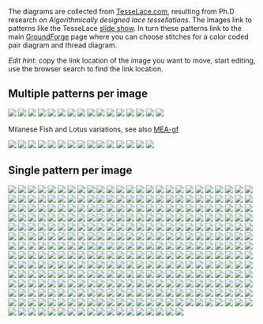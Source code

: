 The diagrams are collected from [TesseLace.com],
resulting from Ph.D research on _Algorithmically designed lace tessellations_.
The images link to patterns like the TesseLace [slide show].
In turn these patterns link to the main [GroundForge] page
where you can choose stitches for a color coded pair diagram and thread diagram.

[TesseLace.com]: https://tesselace.com
[slide show]: https://tesselace.com/tools/inkscape-extension/
[GroundForge]: https://d-bl.github.io/GroundForge

_Edit hint_: copy the link location of the image you want to move, start editing, use the browser search to find the link location.

Multiple patterns per image
---------------------------

[![](https://raw.githubusercontent.com/wiki/d-bl/GroundForge/tl/135.png)](https://d-bl.github.io/GroundForge/sheet.html?patch=5632%2034-7;bricks&patch=5-5-%20-5--%20B-C-%20-5-5;bricks&patch=256-%20---5%20C3B-;bricks&patch=4373%205-53;bricks)
[![](https://raw.githubusercontent.com/wiki/d-bl/GroundForge/tl/130.png)](https://d-bl.github.io/GroundForge/sheet.html?patch=5831%20-4-7;bricks&patch=-437%2034-7;bricks&patch=4830%20--77;bricks)
[![](https://raw.githubusercontent.com/wiki/d-bl/GroundForge/tl/129.png)](https://d-bl.github.io/GroundForge/sheet.html?patch=1483%208-48;bricks&patch=4831%20-488%203148%2088-4;checker)
[![](https://raw.githubusercontent.com/wiki/d-bl/GroundForge/tl/376.png)](https://d-bl.github.io/GroundForge/sheet.html?patch=B-C-%20---5%20C-B-%20-5--;checker&patch=5831%20-4-7;checker&patch=68%20-4;checker&patch=-4-7%205---%20-C-B%203158;bricks&patch=5-O-E-%20-E-5-O%205-O-E-;bricks)
[![](https://raw.githubusercontent.com/wiki/d-bl/GroundForge/tl/257.png)](https://d-bl.github.io/GroundForge/sheet.html?patch=6868%20-4-4%202121%20-7-7;checker&patch=L-O-L-O-%20---5---5%20H-E-H-E-%20-5---5--;bricks)
[![](https://raw.githubusercontent.com/wiki/d-bl/GroundForge/tl/015.png)](https://d-bl.github.io/GroundForge/sheet.html?patch=5-O-H-%20-L-5-O%20E-5-E-;bricks&patch=586-%20---5%202AB-%20-7-5;bricks)
[![](https://raw.githubusercontent.com/wiki/d-bl/GroundForge/tl/127.png)](https://d-bl.github.io/GroundForge/sheet.html?patch=4815%204-77;bricks&patch=-5---5-5%205-O-E-5-;bricks&patch=4804%20-777;bricks)
[![](https://raw.githubusercontent.com/wiki/d-bl/GroundForge/tl/138.png)](https://d-bl.github.io/GroundForge/sheet.html?patch=4641%209177;bricks&patch=4841%205377;bricks)
[![](https://raw.githubusercontent.com/wiki/d-bl/GroundForge/tl/002.png)](https://d-bl.github.io/GroundForge/sheet.html?patch=6868%20---4%202AA1%20-7-7;bricks&patch=586-%20-4-5%202121%20-7-7;bricks&patch=586-%20-4-5%206868%20-4-4;checker)
[![](https://raw.githubusercontent.com/wiki/d-bl/GroundForge/tl/425.png)](https://d-bl.github.io/GroundForge/sheet.html?patch=5831%20-4-7%206868%20-4-4;checker&patch=5831%20-4-7%206868%20-4-4;bricks)
[![](https://raw.githubusercontent.com/wiki/d-bl/GroundForge/tl/004.png)](https://d-bl.github.io/GroundForge/sheet.html?patch=586-%20-4-5%202121%20-7-7;checker&patch=586-%20-4-5%206868%20-4-4;bricks&patch=5831%20-4-7%20586-%20-4-5;checker)
[![](https://raw.githubusercontent.com/wiki/d-bl/GroundForge/tl/083.png)](https://d-bl.github.io/GroundForge/sheet.html?patch=486-%20-486%202111%2088-7;checker&patch=4831%20-488%202111%2088-7;checker&patch=4831%20-488%205-11%2086-7;checker)
[![](https://raw.githubusercontent.com/wiki/d-bl/GroundForge/tl/103.png)](https://d-bl.github.io/GroundForge/sheet.html?patch=586-%20-4-5%20215-%20-7-5;checker&patch=5831%20-4-7%205-5-%20-5-5;checker)
[![](https://raw.githubusercontent.com/wiki/d-bl/GroundForge/tl/106.png)](https://d-bl.github.io/GroundForge/sheet.html?patch=4373%205353%205-5-%208315;checker&patch=437-%206325%206-25%208315;checker&patch=5632%2056-2%203158%20-734;checker)
[![](https://raw.githubusercontent.com/wiki/d-bl/GroundForge/tl/181.png)](https://d-bl.github.io/GroundForge/sheet.html?patch=88%2011;bricks&patch=66%2022;bricks&patch=88%2099%2011%2000;bricks&patch=66%2011%2088%2022;bricks&patch=66%2099%2022%2000;bricks)
[![](https://raw.githubusercontent.com/wiki/d-bl/GroundForge/tl/214.png)](https://d-bl.github.io/GroundForge/sheet.html?patch=5-%20-5;checker&patch=5353%205353%205-5-%20-5-5;checker&patch=5632%2056-2%205-5-%20-535;checker&patch=53%205-%20-5%205-;bricks&patch=44%2077%2044%2077;bricks&patch=44%2044%2077%2077;bricks&patch=66%2088%2066%2011;bricks&patch=66%2066%2088%2011;checker&patch=66%2066%2099%2000;checker&patch=6;checker&patch=566-%2066-5%206-56%20-566;checker&patch=53%2053%2053%205-;bricks&patch=5663%205663;checker&patch=53%205-;bricks&patch=563%20563%20563;checker&patch=53%2053;checker&patch=5632%205632;checker&patch5353%205353;bricks)

Milanese Fish and Lotus variations, see also [MEA-gf](https://github.com/MAETempels/MAE-gf/wiki/Milanese:-Fish)

[![](https://raw.githubusercontent.com/wiki/d-bl/GroundForge/tl/095.png)](https://d-bl.github.io/GroundForge/sheet.html?patch=5632%2056-2%206-58%20-534;checker&patch=4632%2056-2%205-5-%208635;checker&patch=4353%205353%205-5-%2086-5;checker&patch=435-%206325%206-25%2086-5;checker)
[![](https://raw.githubusercontent.com/wiki/d-bl/GroundForge/tl/030.png)](https://d-bl.github.io/GroundForge/sheet.html?patch=486-%20-486%206-48%2086-4;checker&patch=68%204-;bricks&patch=6868%20-7-7%200101%20-7-7;checker&patch=6868%20-7-7%202121%20-4-4;checker&patch=L-O-L-O-%20-5---5--%20E-H-E-H-%20-5---5--;bricks)
[![](https://raw.githubusercontent.com/wiki/d-bl/GroundForge/tl/435.png)](https://d-bl.github.io/GroundForge/sheet.html?patch=434-%206325%206-25%208686;checker&patch=4343%205353%205-5-%208686;checker)
[![](https://raw.githubusercontent.com/wiki/d-bl/GroundForge/tl/446.png)](https://d-bl.github.io/GroundForge/sheet.html?patch=6868%20-4-4%205-5-%20-5-5;checker&patch=586-%20-4-5;checker)
[![](https://raw.githubusercontent.com/wiki/d-bl/GroundForge/tl/167.png)](https://d-bl.github.io/GroundForge/sheet.html?patch=6464%207272;bricks&patch=43%2068;bricks&patch=B-B-%20-B-B%20C-C-%20-C-C;bricks&patch=4848%207171;bricks&patch=5-O-5-O-%20-E-5-E-5%205-O-5-O-%20-E-5-E-5;bricks&patch=5-K-5-K-%20-L-O-L-O%205-K-5-K-%20-E-H-E-H;bricks)
[![](https://raw.githubusercontent.com/wiki/d-bl/GroundForge/tl/147.png)](https://d-bl.github.io/GroundForge/sheet.html?patch=4343%206868;bricks&patch=5-K-5-K-%20-L-O-L-O%20K-5-K-5-%20-H-E-H-E;bricks)
[![](https://raw.githubusercontent.com/wiki/d-bl/GroundForge/tl/685.png)](https://d-bl.github.io/GroundForge/sheet.html?patch=4663%206668;bricks&patch=5-L-L-K-%20-L-L-L-O%20L-L-K-5-%20-E-E-H-E;bricks)
[![](https://raw.githubusercontent.com/wiki/d-bl/GroundForge/tl/539.png)](https://d-bl.github.io/GroundForge/sheet.html?patch=5-L-5-E-%20-E-5-5-O%205-O-H-5-%20-5-5-5-K;bricks&patch=5-L-5-E-%20-E-5-5-O%205-O-5-L-%20-5-H-5-H;bricks)
[![](https://raw.githubusercontent.com/wiki/d-bl/GroundForge/tl/544.png)](https://d-bl.github.io/GroundForge/sheet.html?patch=5-O-5-O-%20-E-5-E-5%205-H-5-H-%20-L-5-L-5;bricks&patch=5-L-5-L-%20-E-5-E-5%205-O-5-O-%20-5-H-5-H;bricks)
[![](https://raw.githubusercontent.com/wiki/d-bl/GroundForge/tl/452.png)](https://d-bl.github.io/GroundForge/sheet.html?patch=486-%20-486%205-4-%2086-5;checker&patch=6868%20---7%20AA01%20-7-7;bricks)
[![](https://raw.githubusercontent.com/wiki/d-bl/GroundForge/tl/067.png)](https://d-bl.github.io/GroundForge/sheet.html?patch=5631%2066-7;bricks&patch=4322%205-73;bricks)
[![](https://raw.githubusercontent.com/wiki/d-bl/GroundForge/tl/021.png)](https://d-bl.github.io/GroundForge/sheet.html?patch=588-%20-115;checker&patch=6868%201111%207-7-%20-5-5;checker)
[![](https://raw.githubusercontent.com/wiki/d-bl/GroundForge/tl/451.png)](https://d-bl.github.io/GroundForge/sheet.html?patch=6868%20----%20AAAA%20-7-7;bricks&patch=586-%20-4-5;bricks)
[![](https://raw.githubusercontent.com/wiki/d-bl/GroundForge/tl/169.png)](https://d-bl.github.io/GroundForge/sheet.html?patch=66%20-4%2021%2088;bricks&patch=66%2066%20-4%2068;bricks&patch=5-K-5-K-%20-L-O-L-O%20E-E-E-E-%20-L-L-L-L;bricks)
[![](https://raw.githubusercontent.com/wiki/d-bl/GroundForge/tl/431.png)](https://d-bl.github.io/GroundForge/sheet.html?patch=6868%201111%208888%20-4-4;checker&patch=43%2068%2066%2066;bricks&patch=466-%206686%206-46%208666;checker&patch=6888%20-114;checker&patch=L-L-L-L-%20-L-L-L-L%205---5---%20-H-E-H-E;bricks&patch=5-L-L---%20-L-L-O-L%20L-L---5-%20-E-H-E-E;bricks)

Single pattern per image
------------------------

[![](https://raw.githubusercontent.com/wiki/d-bl/GroundForge/tl/133.png)](https://d-bl.github.io/GroundForge/sheet.html?patch=588-%2014-2;bricks)
[![](https://raw.githubusercontent.com/wiki/d-bl/GroundForge/tl/115.png)](https://d-bl.github.io/GroundForge/sheet.html?patch=4831%20-488%20214-%2088-5;checker)
[![](https://raw.githubusercontent.com/wiki/d-bl/GroundForge/tl/117.png)](https://d-bl.github.io/GroundForge/sheet.html?patch=4831%20-4-7%203158%2088-4;checker)
[![](https://raw.githubusercontent.com/wiki/d-bl/GroundForge/tl/118.png)](https://d-bl.github.io/GroundForge/sheet.html?patch=4831%20-117%203178%2088-4;checker)
[![](https://raw.githubusercontent.com/wiki/d-bl/GroundForge/tl/001.png)](https://d-bl.github.io/GroundForge/sheet.html?patch=586-%20-4-5%205-21%20-5-7;checker)
[![](https://raw.githubusercontent.com/wiki/d-bl/GroundForge/tl/128.png)](https://d-bl.github.io/GroundForge/sheet.html?patch=4312%206-78;bricks)
[![](https://raw.githubusercontent.com/wiki/d-bl/GroundForge/tl/079.png)](https://d-bl.github.io/GroundForge/sheet.html?patch=486-%20-115%20217-%2088-5;checker)
[![](https://raw.githubusercontent.com/wiki/d-bl/GroundForge/tl/112.png)](https://d-bl.github.io/GroundForge/sheet.html?patch=4831%20-117%206-78%2086-4;checker)
[![](https://raw.githubusercontent.com/wiki/d-bl/GroundForge/tl/123.png)](https://d-bl.github.io/GroundForge/sheet.html?patch=4831%20-117%205-7-%2086-5;checker)
[![](https://raw.githubusercontent.com/wiki/d-bl/GroundForge/tl/080.png)](https://d-bl.github.io/GroundForge/sheet.html?patch=4831%20-488%206-48%2086-4;checker)
[![](https://raw.githubusercontent.com/wiki/d-bl/GroundForge/tl/081.png)](https://d-bl.github.io/GroundForge/sheet.html?patch=4831%20-488%205-4-%2086-5;checker)
[![](https://raw.githubusercontent.com/wiki/d-bl/GroundForge/tl/111.png)](https://d-bl.github.io/GroundForge/sheet.html?patch=588-%20-4-5%206-58%20-214;checker)
[![](https://raw.githubusercontent.com/wiki/d-bl/GroundForge/tl/113.png)](https://d-bl.github.io/GroundForge/sheet.html?patch=586-%20-115%206-78%20-5-4;checker)
[![](https://raw.githubusercontent.com/wiki/d-bl/GroundForge/tl/121.png)](https://d-bl.github.io/GroundForge/sheet.html?patch=5831%20-4-7%206-58%20-5-4;checker)
[![](https://raw.githubusercontent.com/wiki/d-bl/GroundForge/tl/122.png)](https://d-bl.github.io/GroundForge/sheet.html?patch=4831%20-4-7%20215-%2088-5;checker)
[![](https://raw.githubusercontent.com/wiki/d-bl/GroundForge/tl/124.png)](https://d-bl.github.io/GroundForge/sheet.html?patch=4831%20-4-7%206-58%2086-4;checker)
[![](https://raw.githubusercontent.com/wiki/d-bl/GroundForge/tl/071.png)](https://d-bl.github.io/GroundForge/sheet.html?patch=4832%202483;bricks)
[![](https://raw.githubusercontent.com/wiki/d-bl/GroundForge/tl/152.png)](https://d-bl.github.io/GroundForge/sheet.html?patch=43%2021%20-4%2098;bricks)
[![](https://raw.githubusercontent.com/wiki/d-bl/GroundForge/tl/577.png)](https://d-bl.github.io/GroundForge/sheet.html?patch=5-L---H-%20-L-O-L-O%20--5---5-%20-E-H-E-H;bricks)
[![](https://raw.githubusercontent.com/wiki/d-bl/GroundForge/tl/576.png)](https://d-bl.github.io/GroundForge/sheet.html?patch=5-L---H-%20-L-O-L-O%20--5-K-5-%20-E-E-H-H;bricks)
[![](https://raw.githubusercontent.com/wiki/d-bl/GroundForge/tl/410.png)](https://d-bl.github.io/GroundForge/sheet.html?patch=5831%20-4-7%203158%20-7-4;bricks)
[![](https://raw.githubusercontent.com/wiki/d-bl/GroundForge/tl/401.png)](https://d-bl.github.io/GroundForge/sheet.html?patch=466-%206315%206-76%208666;bricks)
[![](https://raw.githubusercontent.com/wiki/d-bl/GroundForge/tl/448.png)](https://d-bl.github.io/GroundForge/sheet.html?patch=4631%2066-7%206-56%208666;bricks)
[![](https://raw.githubusercontent.com/wiki/d-bl/GroundForge/tl/404.png)](https://d-bl.github.io/GroundForge/sheet.html?patch=4631%206688%206-46%208666;bricks)
[![](https://raw.githubusercontent.com/wiki/d-bl/GroundForge/tl/405.png)](https://d-bl.github.io/GroundForge/sheet.html?patch=4631%206688%203146%208866;bricks)
[![](https://raw.githubusercontent.com/wiki/d-bl/GroundForge/tl/423.png)](https://d-bl.github.io/GroundForge/sheet.html?patch=586-%201112%208-78%20-5-4;bricks)
[![](https://raw.githubusercontent.com/wiki/d-bl/GroundForge/tl/051.png)](https://d-bl.github.io/GroundForge/sheet.html?patch=588-%20-4-5%206868%20-114;checker)
[![](https://raw.githubusercontent.com/wiki/d-bl/GroundForge/tl/455.png)](https://d-bl.github.io/GroundForge/sheet.html?patch=586-%20---5%202AA1%20-7-7;bricks)
[![](https://raw.githubusercontent.com/wiki/d-bl/GroundForge/tl/415.png)](https://d-bl.github.io/GroundForge/sheet.html?patch=586-%20-4-5%20215-%20-7-5;bricks)
[![](https://raw.githubusercontent.com/wiki/d-bl/GroundForge/tl/006.png)](https://d-bl.github.io/GroundForge/sheet.html?patch=466-%206315%206-76%208666;checker)
[![](https://raw.githubusercontent.com/wiki/d-bl/GroundForge/tl/056.png)](https://d-bl.github.io/GroundForge/sheet.html?patch=588-%201112%208-78%20-214;checker)
[![](https://raw.githubusercontent.com/wiki/d-bl/GroundForge/tl/037.png)](https://d-bl.github.io/GroundForge/sheet.html?patch=586-%201112%208-78%20-5-4;checker)
[![](https://raw.githubusercontent.com/wiki/d-bl/GroundForge/tl/041.png)](https://d-bl.github.io/GroundForge/sheet.html?patch=6888%2014-1%208868%20-114;checker)
[![](https://raw.githubusercontent.com/wiki/d-bl/GroundForge/tl/054.png)](https://d-bl.github.io/GroundForge/sheet.html?patch=588-%2014-2%208868%20-114;checker)
[![](https://raw.githubusercontent.com/wiki/d-bl/GroundForge/tl/052.png)](https://d-bl.github.io/GroundForge/sheet.html?patch=588-%20-115%206-78%20-214;checker)
[![](https://raw.githubusercontent.com/wiki/d-bl/GroundForge/tl/088.png)](https://d-bl.github.io/GroundForge/sheet.html?patch=4631%206688%203146%208866;checker)
[![](https://raw.githubusercontent.com/wiki/d-bl/GroundForge/tl/140.png)](https://d-bl.github.io/GroundForge/sheet.html?patch=4631%206688;bricks)
[![](https://raw.githubusercontent.com/wiki/d-bl/GroundForge/tl/402.png)](https://d-bl.github.io/GroundForge/sheet.html?patch=4631%2066-7%203156%208866;bricks)
[![](https://raw.githubusercontent.com/wiki/d-bl/GroundForge/tl/403.png)](https://d-bl.github.io/GroundForge/sheet.html?patch=466-%2066-5%206-56%208666;bricks)
[![](https://raw.githubusercontent.com/wiki/d-bl/GroundForge/tl/428.png)](https://d-bl.github.io/GroundForge/sheet.html?patch=466-%206686%206-46%208666;bricks)
[![](https://raw.githubusercontent.com/wiki/d-bl/GroundForge/tl/406.png)](https://d-bl.github.io/GroundForge/sheet.html?patch=4631%206317%206-76%208666;bricks)
[![](https://raw.githubusercontent.com/wiki/d-bl/GroundForge/tl/407.png)](https://d-bl.github.io/GroundForge/sheet.html?patch=4631%206317%203176%208866;bricks)
[![](https://raw.githubusercontent.com/wiki/d-bl/GroundForge/tl/007.png)](https://d-bl.github.io/GroundForge/sheet.html?patch=6868%20-114%206888%20-4-4;checker)
[![](https://raw.githubusercontent.com/wiki/d-bl/GroundForge/tl/010.png)](https://d-bl.github.io/GroundForge/sheet.html?patch=4631%206688%206-46%208666;checker)
[![](https://raw.githubusercontent.com/wiki/d-bl/GroundForge/tl/011.png)](https://d-bl.github.io/GroundForge/sheet.html?patch=4631%206317%206-76%208666;checker)
[![](https://raw.githubusercontent.com/wiki/d-bl/GroundForge/tl/012.png)](https://d-bl.github.io/GroundForge/sheet.html?patch=4631%206317%203176%208866;checker)
[![](https://raw.githubusercontent.com/wiki/d-bl/GroundForge/tl/025.png)](https://d-bl.github.io/GroundForge/sheet.html?patch=586-%201112%208888%20-4-4;checker)
[![](https://raw.githubusercontent.com/wiki/d-bl/GroundForge/tl/026.png)](https://d-bl.github.io/GroundForge/sheet.html?patch=4343%205353%205-21%208688;checker)
[![](https://raw.githubusercontent.com/wiki/d-bl/GroundForge/tl/027.png)](https://d-bl.github.io/GroundForge/sheet.html?patch=6868%2088-7%201121%20-4-4;checker)
[![](https://raw.githubusercontent.com/wiki/d-bl/GroundForge/tl/032.png)](https://d-bl.github.io/GroundForge/sheet.html?patch=586-%208889%201111%20-4-4;checker)
[![](https://raw.githubusercontent.com/wiki/d-bl/GroundForge/tl/033.png)](https://d-bl.github.io/GroundForge/sheet.html?patch=586-%20-115%206888%20-4-4;checker)
[![](https://raw.githubusercontent.com/wiki/d-bl/GroundForge/tl/034.png)](https://d-bl.github.io/GroundForge/sheet.html?patch=586-%20-115%20588-%20-4-5;checker)
[![](https://raw.githubusercontent.com/wiki/d-bl/GroundForge/tl/035.png)](https://d-bl.github.io/GroundForge/sheet.html?patch=586-%20-115%205-7-%20-5-5;checker)
[![](https://raw.githubusercontent.com/wiki/d-bl/GroundForge/tl/036.png)](https://d-bl.github.io/GroundForge/sheet.html?patch=586-%201112%20788-%20-4-5;checker)
[![](https://raw.githubusercontent.com/wiki/d-bl/GroundForge/tl/038.png)](https://d-bl.github.io/GroundForge/sheet.html?patch=586-%201112%207-7-%20-5-5;checker)
[![](https://raw.githubusercontent.com/wiki/d-bl/GroundForge/tl/039.png)](https://d-bl.github.io/GroundForge/sheet.html?patch=586-%20-789%202111%20-4-4;checker)
[![](https://raw.githubusercontent.com/wiki/d-bl/GroundForge/tl/040.png)](https://d-bl.github.io/GroundForge/sheet.html?patch=4632%205683%206-48%208634;checker)
[![](https://raw.githubusercontent.com/wiki/d-bl/GroundForge/tl/042.png)](https://d-bl.github.io/GroundForge/sheet.html?patch=6888%208888%204-11%20-014;checker)
[![](https://raw.githubusercontent.com/wiki/d-bl/GroundForge/tl/043.png)](https://d-bl.github.io/GroundForge/sheet.html?patch=588-%201112%208888%20-114;checker)
[![](https://raw.githubusercontent.com/wiki/d-bl/GroundForge/tl/045.png)](https://d-bl.github.io/GroundForge/sheet.html?patch=588-%20-115%206888%20-114;checker)
[![](https://raw.githubusercontent.com/wiki/d-bl/GroundForge/tl/047.png)](https://d-bl.github.io/GroundForge/sheet.html?patch=6888%201111%208888%20-114;checker)
[![](https://raw.githubusercontent.com/wiki/d-bl/GroundForge/tl/048.png)](https://d-bl.github.io/GroundForge/sheet.html?patch=6888%2088-7%201121%20-114;checker)
[![](https://raw.githubusercontent.com/wiki/d-bl/GroundForge/tl/049.png)](https://d-bl.github.io/GroundForge/sheet.html?patch=6888%20-788%202111%20-114;checker)
[![](https://raw.githubusercontent.com/wiki/d-bl/GroundForge/tl/050.png)](https://d-bl.github.io/GroundForge/sheet.html?patch=4632%205683%205-11%208637;checker)
[![](https://raw.githubusercontent.com/wiki/d-bl/GroundForge/tl/053.png)](https://d-bl.github.io/GroundForge/sheet.html?patch=588-%208889%204-11%20-014;checker)
[![](https://raw.githubusercontent.com/wiki/d-bl/GroundForge/tl/055.png)](https://d-bl.github.io/GroundForge/sheet.html?patch=4632%205683%203148%208834;checker)
[![](https://raw.githubusercontent.com/wiki/d-bl/GroundForge/tl/057.png)](https://d-bl.github.io/GroundForge/sheet.html?patch=588-%20-789%205-11%20-014;checker)
[![](https://raw.githubusercontent.com/wiki/d-bl/GroundForge/tl/058.png)](https://d-bl.github.io/GroundForge/sheet.html?patch=588-%20-789%202111%20-114;checker)
[![](https://raw.githubusercontent.com/wiki/d-bl/GroundForge/tl/059.png)](https://d-bl.github.io/GroundForge/sheet.html?patch=4632%205683%20214-%208835;checker)
[![](https://raw.githubusercontent.com/wiki/d-bl/GroundForge/tl/060.png)](https://d-bl.github.io/GroundForge/sheet.html?patch=4632%205683%202111%208837;checker)
[![](https://raw.githubusercontent.com/wiki/d-bl/GroundForge/tl/061.png)](https://d-bl.github.io/GroundForge/sheet.html?patch=4632%2056-2%206-58%208634;checker)
[![](https://raw.githubusercontent.com/wiki/d-bl/GroundForge/tl/062.png)](https://d-bl.github.io/GroundForge/sheet.html?patch=4632%2056-2%205-21%208637;checker)
[![](https://raw.githubusercontent.com/wiki/d-bl/GroundForge/tl/063.png)](https://d-bl.github.io/GroundForge/sheet.html?patch=4632%2056-2%202121%208837;checker)
[![](https://raw.githubusercontent.com/wiki/d-bl/GroundForge/tl/064.png)](https://d-bl.github.io/GroundForge/sheet.html?patch=4632%205312%206-78%208634;checker)
[![](https://raw.githubusercontent.com/wiki/d-bl/GroundForge/tl/065.png)](https://d-bl.github.io/GroundForge/sheet.html?patch=4632%205312%205-7-%208635;checker)
[![](https://raw.githubusercontent.com/wiki/d-bl/GroundForge/tl/066.png)](https://d-bl.github.io/GroundForge/sheet.html?patch=4632%205312%203178%208834;checker)
[![](https://raw.githubusercontent.com/wiki/d-bl/GroundForge/tl/013.png)](https://d-bl.github.io/GroundForge/sheet.html?patch=5-H-H-%20-5-H-H%205-L-O-;bricks)
[![](https://raw.githubusercontent.com/wiki/d-bl/GroundForge/tl/014.png)](https://d-bl.github.io/GroundForge/sheet.html?patch=5-E-H-%20-5-5--%20L-5-O-;bricks)
[![](https://raw.githubusercontent.com/wiki/d-bl/GroundForge/tl/016.png)](https://d-bl.github.io/GroundForge/sheet.html?patch=5-O-H-%20-E-5-H%205-L-L-;bricks)
[![](https://raw.githubusercontent.com/wiki/d-bl/GroundForge/tl/017.png)](https://d-bl.github.io/GroundForge/sheet.html?patch=5-L-H-%20-L-5-O%20E-H-5-;bricks)
[![](https://raw.githubusercontent.com/wiki/d-bl/GroundForge/tl/018.png)](https://d-bl.github.io/GroundForge/sheet.html?patch=5-E-H-%20-5-O-O%20H-H-5-;bricks)
[![](https://raw.githubusercontent.com/wiki/d-bl/GroundForge/tl/068.png)](https://d-bl.github.io/GroundForge/sheet.html?patch=486-%20-486%205-11%2086-7;checker)
[![](https://raw.githubusercontent.com/wiki/d-bl/GroundForge/tl/069.png)](https://d-bl.github.io/GroundForge/sheet.html?patch=486-%20-486%20214-%2088-5;checker)
[![](https://raw.githubusercontent.com/wiki/d-bl/GroundForge/tl/072.png)](https://d-bl.github.io/GroundForge/sheet.html?patch=4832%202483%20224-%208325;checker)
[![](https://raw.githubusercontent.com/wiki/d-bl/GroundForge/tl/073.png)](https://d-bl.github.io/GroundForge/sheet.html?patch=486-%20-4-5%205-5-%2086-5;checker)
[![](https://raw.githubusercontent.com/wiki/d-bl/GroundForge/tl/074.png)](https://d-bl.github.io/GroundForge/sheet.html?patch=586-%20-4-5%205-5-%20-5-5;checker)
[![](https://raw.githubusercontent.com/wiki/d-bl/GroundForge/tl/076.png)](https://d-bl.github.io/GroundForge/sheet.html?patch=4832%2024-2%20225-%208325;checker)
[![](https://raw.githubusercontent.com/wiki/d-bl/GroundForge/tl/084.png)](https://d-bl.github.io/GroundForge/sheet.html?patch=4831%20-4-7%205-5-%2086-5;checker)
[![](https://raw.githubusercontent.com/wiki/d-bl/GroundForge/tl/077.png)](https://d-bl.github.io/GroundForge/sheet.html?patch=486-%20-4-5%20215-%2088-5;checker)
[![](https://raw.githubusercontent.com/wiki/d-bl/GroundForge/tl/085.png)](https://d-bl.github.io/GroundForge/sheet.html?patch=4831%20-4-7%205-21%2086-7;checker)
[![](https://raw.githubusercontent.com/wiki/d-bl/GroundForge/tl/075.png)](https://d-bl.github.io/GroundForge/sheet.html?patch=486-%20-4-5%205-21%2086-7;checker)
[![](https://raw.githubusercontent.com/wiki/d-bl/GroundForge/tl/078.png)](https://d-bl.github.io/GroundForge/sheet.html?patch=486-%20-4-5%202121%2088-7;checker)
[![](https://raw.githubusercontent.com/wiki/d-bl/GroundForge/tl/086.png)](https://d-bl.github.io/GroundForge/sheet.html?patch=4831%20-4-7%202121%2088-7;checker)
[![](https://raw.githubusercontent.com/wiki/d-bl/GroundForge/tl/087.png)](https://d-bl.github.io/GroundForge/sheet.html?patch=4831%203437%203535%2086-5;checker)
[![](https://raw.githubusercontent.com/wiki/d-bl/GroundForge/tl/089.png)](https://d-bl.github.io/GroundForge/sheet.html?patch=4353%205353%206-58%2086-4;checker)
[![](https://raw.githubusercontent.com/wiki/d-bl/GroundForge/tl/090.png)](https://d-bl.github.io/GroundForge/sheet.html?patch=4353%205353%205-21%2086-7;checker)
[![](https://raw.githubusercontent.com/wiki/d-bl/GroundForge/tl/091.png)](https://d-bl.github.io/GroundForge/sheet.html?patch=4632%205683%205-4-%208635;checker)
[![](https://raw.githubusercontent.com/wiki/d-bl/GroundForge/tl/096.png)](https://d-bl.github.io/GroundForge/sheet.html?patch=466-%2066-5%206-56%208666;checker)
[![](https://raw.githubusercontent.com/wiki/d-bl/GroundForge/tl/097.png)](https://d-bl.github.io/GroundForge/sheet.html?patch=5631%2066-7%206-56%20-566;checker)
[![](https://raw.githubusercontent.com/wiki/d-bl/GroundForge/tl/098.png)](https://d-bl.github.io/GroundForge/sheet.html?patch=4631%2066-7%206-56%208666;checker)
[![](https://raw.githubusercontent.com/wiki/d-bl/GroundForge/tl/099.png)](https://d-bl.github.io/GroundForge/sheet.html?patch=4631%2066-7%203156%208866;checker)
[![](https://raw.githubusercontent.com/wiki/d-bl/GroundForge/tl/100.png)](https://d-bl.github.io/GroundForge/sheet.html?patch=4632%2056-2%203158%208834;checker)
[![](https://raw.githubusercontent.com/wiki/d-bl/GroundForge/tl/101.png)](https://d-bl.github.io/GroundForge/sheet.html?patch=4632%2056-2%20215-%208835;checker)
[![](https://raw.githubusercontent.com/wiki/d-bl/GroundForge/tl/141.png)](https://d-bl.github.io/GroundForge/sheet.html?patch=4321%205883;bricks)
[![](https://raw.githubusercontent.com/wiki/d-bl/GroundForge/tl/142.png)](https://d-bl.github.io/GroundForge/sheet.html?patch=4353%205863;bricks)
[![](https://raw.githubusercontent.com/wiki/d-bl/GroundForge/tl/143.png)](https://d-bl.github.io/GroundForge/sheet.html?patch=4311%206888;bricks)
[![](https://raw.githubusercontent.com/wiki/d-bl/GroundForge/tl/148.png)](https://d-bl.github.io/GroundForge/sheet.html?patch=68%204-%20-5%205-;bricks)
[![](https://raw.githubusercontent.com/wiki/d-bl/GroundForge/tl/149.png)](https://d-bl.github.io/GroundForge/sheet.html?patch=43%2068%2034%2086;bricks)
[![](https://raw.githubusercontent.com/wiki/d-bl/GroundForge/tl/150.png)](https://d-bl.github.io/GroundForge/sheet.html?patch=43%205-%2035%2086;bricks)
[![](https://raw.githubusercontent.com/wiki/d-bl/GroundForge/tl/151.png)](https://d-bl.github.io/GroundForge/sheet.html?patch=68%20-4%2021%207-;bricks)
[![](https://raw.githubusercontent.com/wiki/d-bl/GroundForge/tl/153.png)](https://d-bl.github.io/GroundForge/sheet.html?patch=46-1%206868;bricks)
[![](https://raw.githubusercontent.com/wiki/d-bl/GroundForge/tl/154.png)](https://d-bl.github.io/GroundForge/sheet.html?patch=4863%205663;bricks)
[![](https://raw.githubusercontent.com/wiki/d-bl/GroundForge/tl/156.png)](https://d-bl.github.io/GroundForge/sheet.html?patch=46-2%206-58;bricks)
[![](https://raw.githubusercontent.com/wiki/d-bl/GroundForge/tl/157.png)](https://d-bl.github.io/GroundForge/sheet.html?patch=48-2%205-53;bricks)
[![](https://raw.githubusercontent.com/wiki/d-bl/GroundForge/tl/158.png)](https://d-bl.github.io/GroundForge/sheet.html?patch=8464%207712;bricks)
[![](https://raw.githubusercontent.com/wiki/d-bl/GroundForge/tl/159.png)](https://d-bl.github.io/GroundForge/sheet.html?patch=4466%207781;bricks)
[![](https://raw.githubusercontent.com/wiki/d-bl/GroundForge/tl/160.png)](https://d-bl.github.io/GroundForge/sheet.html?patch=4683%203468;bricks)
[![](https://raw.githubusercontent.com/wiki/d-bl/GroundForge/tl/176.png)](https://d-bl.github.io/GroundForge/sheet.html?patch=4683%206-48;bricks)
[![](https://raw.githubusercontent.com/wiki/d-bl/GroundForge/tl/177.png)](https://d-bl.github.io/GroundForge/sheet.html?patch=4632%203488;bricks)
[![](https://raw.githubusercontent.com/wiki/d-bl/GroundForge/tl/178.png)](https://d-bl.github.io/GroundForge/sheet.html?patch=4840%205887;bricks)
[![](https://raw.githubusercontent.com/wiki/d-bl/GroundForge/tl/179.png)](https://d-bl.github.io/GroundForge/sheet.html?patch=4883%205-43;bricks)
[![](https://raw.githubusercontent.com/wiki/d-bl/GroundForge/tl/180.png)](https://d-bl.github.io/GroundForge/sheet.html?patch=4488%201748;bricks)
[![](https://raw.githubusercontent.com/wiki/d-bl/GroundForge/tl/408.png)](https://d-bl.github.io/GroundForge/sheet.html?patch=4343%205353%205-21%208688;bricks)
[![](https://raw.githubusercontent.com/wiki/d-bl/GroundForge/tl/409.png)](https://d-bl.github.io/GroundForge/sheet.html?patch=586-%20-4-5%205-21%20-5-7;bricks)
[![](https://raw.githubusercontent.com/wiki/d-bl/GroundForge/tl/411.png)](https://d-bl.github.io/GroundForge/sheet.html?patch=6868%20-114%206888%20-4-4;bricks)
[![](https://raw.githubusercontent.com/wiki/d-bl/GroundForge/tl/413.png)](https://d-bl.github.io/GroundForge/sheet.html?patch=586-%20-4-5%205-5-%20-5-5;bricks)
[![](https://raw.githubusercontent.com/wiki/d-bl/GroundForge/tl/414.png)](https://d-bl.github.io/GroundForge/sheet.html?patch=586-%20-789%202111%20-4-4;bricks)
[![](https://raw.githubusercontent.com/wiki/d-bl/GroundForge/tl/417.png)](https://d-bl.github.io/GroundForge/sheet.html?patch=586-%208889%201111%20-4-4;bricks)
[![](https://raw.githubusercontent.com/wiki/d-bl/GroundForge/tl/418.png)](https://d-bl.github.io/GroundForge/sheet.html?patch=586-%20-115%206888%20-4-4;bricks)
[![](https://raw.githubusercontent.com/wiki/d-bl/GroundForge/tl/419.png)](https://d-bl.github.io/GroundForge/sheet.html?patch=586-%20-115%20588-%20-4-5;bricks)
[![](https://raw.githubusercontent.com/wiki/d-bl/GroundForge/tl/420.png)](https://d-bl.github.io/GroundForge/sheet.html?patch=586-%20-115%206-78%20-5-4;bricks)
[![](https://raw.githubusercontent.com/wiki/d-bl/GroundForge/tl/421.png)](https://d-bl.github.io/GroundForge/sheet.html?patch=586-%20-115%205-7-%20-5-5;bricks)
[![](https://raw.githubusercontent.com/wiki/d-bl/GroundForge/tl/422.png)](https://d-bl.github.io/GroundForge/sheet.html?patch=586-%201112%20788-%20-4-5;bricks)
[![](https://raw.githubusercontent.com/wiki/d-bl/GroundForge/tl/424.png)](https://d-bl.github.io/GroundForge/sheet.html?patch=586-%201112%207-7-%20-5-5;bricks)
[![](https://raw.githubusercontent.com/wiki/d-bl/GroundForge/tl/427.png)](https://d-bl.github.io/GroundForge/sheet.html?patch=5831%20-4-7%206-58%20-5-4;bricks)
[![](https://raw.githubusercontent.com/wiki/d-bl/GroundForge/tl/429.png)](https://d-bl.github.io/GroundForge/sheet.html?patch=586-%20-4-5%206-58%20-5-4;bricks)
[![](https://raw.githubusercontent.com/wiki/d-bl/GroundForge/tl/430.png)](https://d-bl.github.io/GroundForge/sheet.html?patch=6868%2088-7%201121%20-4-4;bricks)
[![](https://raw.githubusercontent.com/wiki/d-bl/GroundForge/tl/433.png)](https://d-bl.github.io/GroundForge/sheet.html?patch=586-%20-4-5%20586-%20-4-5;bricks)
[![](https://raw.githubusercontent.com/wiki/d-bl/GroundForge/tl/434.png)](https://d-bl.github.io/GroundForge/sheet.html?patch=586-%201112%208888%20-4-4;bricks)
[![](https://raw.githubusercontent.com/wiki/d-bl/GroundForge/tl/436.png)](https://d-bl.github.io/GroundForge/sheet.html?patch=5831%20-4-7%20586-%20-4-5;bricks)
[![](https://raw.githubusercontent.com/wiki/d-bl/GroundForge/tl/449.png)](https://d-bl.github.io/GroundForge/sheet.html?patch=-4-4%205---%20-C-B%206868;bricks)
[![](https://raw.githubusercontent.com/wiki/d-bl/GroundForge/tl/453.png)](https://d-bl.github.io/GroundForge/sheet.html?patch=-4-5%205---%20-C-B%206-58;bricks)
[![](https://raw.githubusercontent.com/wiki/d-bl/GroundForge/tl/426.png)](https://d-bl.github.io/GroundForge/sheet.html?patch=5831%20-4-7%205-5-%20-5-5;bricks)
[![](https://raw.githubusercontent.com/wiki/d-bl/GroundForge/tl/022.png)](https://d-bl.github.io/GroundForge/sheet.html?patch=4343%205353%202121%208888;checker)
[![](https://raw.githubusercontent.com/wiki/d-bl/GroundForge/tl/173.png)](https://d-bl.github.io/GroundForge/sheet.html?patch=43%205-%2086%2066;bricks)
[![](https://raw.githubusercontent.com/wiki/d-bl/GroundForge/tl/174.png)](https://d-bl.github.io/GroundForge/sheet.html?patch=43%2053%2068%2066;bricks)
[![](https://raw.githubusercontent.com/wiki/d-bl/GroundForge/tl/175.png)](https://d-bl.github.io/GroundForge/sheet.html?patch=66%20-4%205-%2086;bricks)
[![](https://raw.githubusercontent.com/wiki/d-bl/GroundForge/tl/165.png)](https://d-bl.github.io/GroundForge/sheet.html?patch=43%2021%20-7%2068;bricks)
[![](https://raw.githubusercontent.com/wiki/d-bl/GroundForge/tl/164.png)](https://d-bl.github.io/GroundForge/sheet.html?patch=43%205-%20-5%2068;bricks)
[![](https://raw.githubusercontent.com/wiki/d-bl/GroundForge/tl/163.png)](https://d-bl.github.io/GroundForge/sheet.html?patch=43%2053%2053%2068;bricks)
[![](https://raw.githubusercontent.com/wiki/d-bl/GroundForge/tl/502.png)](https://d-bl.github.io/GroundForge/sheet.html?patch=5-L-K-E-%20-L-L-O-O%20K-H-5-L-%20-5-K-E-E;bricks)
[![](https://raw.githubusercontent.com/wiki/d-bl/GroundForge/tl/503.png)](https://d-bl.github.io/GroundForge/sheet.html?patch=5-L-L-K-%20-L-K-5-O%20H-5-O-K-%20-H-E-E-H;bricks)
[![](https://raw.githubusercontent.com/wiki/d-bl/GroundForge/tl/504.png)](https://d-bl.github.io/GroundForge/sheet.html?patch=5-L-L-K-%20-L-K-5-O%20H-5-O---%20-H-E-H-E;bricks)
[![](https://raw.githubusercontent.com/wiki/d-bl/GroundForge/tl/506.png)](https://d-bl.github.io/GroundForge/sheet.html?patch=5-L-L-K-%20-L---5-O%205-O-L-K-%20-E-E-E-H;bricks)
[![](https://raw.githubusercontent.com/wiki/d-bl/GroundForge/tl/507.png)](https://d-bl.github.io/GroundForge/sheet.html?patch=5-L-L-K-%20-L---5-O%205-O-L---%20-E-E-H-E;bricks)
[![](https://raw.githubusercontent.com/wiki/d-bl/GroundForge/tl/508.png)](https://d-bl.github.io/GroundForge/sheet.html?patch=5-L-L-K-%20-L---5-O%20L-O-K-5-%20-E-E-H-E;bricks)
[![](https://raw.githubusercontent.com/wiki/d-bl/GroundForge/tl/509.png)](https://d-bl.github.io/GroundForge/sheet.html?patch=5-L-L-K-%20-L---5-O%20L-O---5-%20-E-H-E-E;bricks)
[![](https://raw.githubusercontent.com/wiki/d-bl/GroundForge/tl/510.png)](https://d-bl.github.io/GroundForge/sheet.html?patch=5-L-L-K-%20-L---5-O%205-O-K-H-%20-E-E-H-H;bricks)
[![](https://raw.githubusercontent.com/wiki/d-bl/GroundForge/tl/511.png)](https://d-bl.github.io/GroundForge/sheet.html?patch=5-L-L-K-%20-L---5-O%205-O---H-%20-E-H-E-H;bricks)
[![](https://raw.githubusercontent.com/wiki/d-bl/GroundForge/tl/512.png)](https://d-bl.github.io/GroundForge/sheet.html?patch=5-L-L-K-%20---H-5-O%20O-L-O-L-%20-E-E-E-E;bricks)
[![](https://raw.githubusercontent.com/wiki/d-bl/GroundForge/tl/513.png)](https://d-bl.github.io/GroundForge/sheet.html?patch=5-L-K-E-%20-L-L-O-O%20H-H-5---%20-5-K-H-E;bricks)
[![](https://raw.githubusercontent.com/wiki/d-bl/GroundForge/tl/515.png)](https://d-bl.github.io/GroundForge/sheet.html?patch=5-L-L---%20-L-L-O-L%205-L-L---%20-E-E-H-E;bricks)
[![](https://raw.githubusercontent.com/wiki/d-bl/GroundForge/tl/518.png)](https://d-bl.github.io/GroundForge/sheet.html?patch=5-L-L---%20-L-L-O-L%205---5---%20-H-E-H-E;bricks)
[![](https://raw.githubusercontent.com/wiki/d-bl/GroundForge/tl/519.png)](https://d-bl.github.io/GroundForge/sheet.html?patch=5-L-L---%20-L-L-O-L%205---H-H-%20-H-E-H-H;bricks)
[![](https://raw.githubusercontent.com/wiki/d-bl/GroundForge/tl/520.png)](https://d-bl.github.io/GroundForge/sheet.html?patch=5-L-L---%20-L-L-O-L%20--5-L-L-%20-E-E-E-H;bricks)
[![](https://raw.githubusercontent.com/wiki/d-bl/GroundForge/tl/521.png)](https://d-bl.github.io/GroundForge/sheet.html?patch=5-L-L---%20-L-L-O-L%20--5---5-%20-E-H-E-H;bricks)
[![](https://raw.githubusercontent.com/wiki/d-bl/GroundForge/tl/501.png)](https://d-bl.github.io/GroundForge/sheet.html?patch=5-L-O-K-%20-L-L-L-O%20E-E-E-E-%20-5-L-L-K;bricks)
[![](https://raw.githubusercontent.com/wiki/d-bl/GroundForge/tl/505.png)](https://d-bl.github.io/GroundForge/sheet.html?patch=5-L-L-K-%20-L---5-O%20L-O-L-L-%20-E-E-E-E;bricks)
[![](https://raw.githubusercontent.com/wiki/d-bl/GroundForge/tl/522.png)](https://d-bl.github.io/GroundForge/sheet.html?patch=5-L-L---%20-L-L-O-L%20H-5---H-%20-H-H-E-H;bricks)
[![](https://raw.githubusercontent.com/wiki/d-bl/GroundForge/tl/523.png)](https://d-bl.github.io/GroundForge/sheet.html?patch=5-L-L---%20-L-L-O-L%20H-H-H-H-%20-H-H-H-H;bricks)
[![](https://raw.githubusercontent.com/wiki/d-bl/GroundForge/tl/524.png)](https://d-bl.github.io/GroundForge/sheet.html?patch=5-L-K-E-%20-L-L-O-O%20H-H-H-H-%20-5-K-H-H;bricks)
[![](https://raw.githubusercontent.com/wiki/d-bl/GroundForge/tl/526.png)](https://d-bl.github.io/GroundForge/sheet.html?patch=5-L-L---%20---5-O-L%20O-L-L-L-%20-E-E-E-E;bricks)
[![](https://raw.githubusercontent.com/wiki/d-bl/GroundForge/tl/527.png)](https://d-bl.github.io/GroundForge/sheet.html?patch=5-L-L---%20---5-O-L%20O-L---5-%20-E-H-E-E;bricks)
[![](https://raw.githubusercontent.com/wiki/d-bl/GroundForge/tl/529.png)](https://d-bl.github.io/GroundForge/sheet.html?patch=5-K-5-K-%20-L-O-L-O%205-L-L---%20-E-E-H-E;bricks)
[![](https://raw.githubusercontent.com/wiki/d-bl/GroundForge/tl/530.png)](https://d-bl.github.io/GroundForge/sheet.html?patch=5-K-5-K-%20-L-O-L-O%20L-L---5-%20-E-H-E-E;bricks)
[![](https://raw.githubusercontent.com/wiki/d-bl/GroundForge/tl/531.png)](https://d-bl.github.io/GroundForge/sheet.html?patch=5-K-5-K-%20-L-O-L-O%205-L---H-%20-E-H-E-H;bricks)
[![](https://raw.githubusercontent.com/wiki/d-bl/GroundForge/tl/533.png)](https://d-bl.github.io/GroundForge/sheet.html?patch=5-K-5-K-%20-L-O-L-O%205---5---%20-H-E-H-E;bricks)
[![](https://raw.githubusercontent.com/wiki/d-bl/GroundForge/tl/534.png)](https://d-bl.github.io/GroundForge/sheet.html?patch=5-K-5-K-%20-L-O-L-O%20L---H-5-%20-H-E-H-E;bricks)
[![](https://raw.githubusercontent.com/wiki/d-bl/GroundForge/tl/535.png)](https://d-bl.github.io/GroundForge/sheet.html?patch=5-L-K-E-%20-E-E-H-H%20O-O-O-O-%20-5-K-H-H;bricks)
[![](https://raw.githubusercontent.com/wiki/d-bl/GroundForge/tl/537.png)](https://d-bl.github.io/GroundForge/sheet.html?patch=5-L-5-E-%20-E-5-5-H%20O-O-5-5-%20-5-5-5-K;bricks)
[![](https://raw.githubusercontent.com/wiki/d-bl/GroundForge/tl/540.png)](https://d-bl.github.io/GroundForge/sheet.html?patch=5-L-5-E-%20-E-5-5-O%205-O-O-5-%20-5-E-5-H;bricks)
[![](https://raw.githubusercontent.com/wiki/d-bl/GroundForge/tl/541.png)](https://d-bl.github.io/GroundForge/sheet.html?patch=5-L-5-E-%20-L-5-5-O%20L-5-5-L-%20-5-H-5-E;bricks)
[![](https://raw.githubusercontent.com/wiki/d-bl/GroundForge/tl/542.png)](https://d-bl.github.io/GroundForge/sheet.html?patch=5-L-5-E-%20-L-5-5-O%20L-5-O-5-%20-5-E-5-E;bricks)
[![](https://raw.githubusercontent.com/wiki/d-bl/GroundForge/tl/543.png)](https://d-bl.github.io/GroundForge/sheet.html?patch=5-L-5-E-%20-L-5-5-O%205-5-O-H-%20-5-E-5-H;bricks)
[![](https://raw.githubusercontent.com/wiki/d-bl/GroundForge/tl/545.png)](https://d-bl.github.io/GroundForge/sheet.html?patch=5-O-5-E-%20-E-5-5-H%20O-O-5-5-%20-5-5-H-H;bricks)
[![](https://raw.githubusercontent.com/wiki/d-bl/GroundForge/tl/546.png)](https://d-bl.github.io/GroundForge/sheet.html?patch=5-L-L-K-%20-L-L-L-O%20E-E-E-E-%20-L-L-L-L;bricks)
[![](https://raw.githubusercontent.com/wiki/d-bl/GroundForge/tl/547.png)](https://d-bl.github.io/GroundForge/sheet.html?patch=5-O-5-E-%20-E-5-5-O%205-O-5-L-%20-5-5-E-H;bricks)
[![](https://raw.githubusercontent.com/wiki/d-bl/GroundForge/tl/548.png)](https://d-bl.github.io/GroundForge/sheet.html?patch=5-L-K-H-%20-L-L-O-O%20L-L-L-L-%20-E-E-E-E;bricks)
[![](https://raw.githubusercontent.com/wiki/d-bl/GroundForge/tl/549.png)](https://d-bl.github.io/GroundForge/sheet.html?patch=5-L-K-H-%20-L-L-O-O%205-L-L---%20-E-E-H-E;bricks)
[![](https://raw.githubusercontent.com/wiki/d-bl/GroundForge/tl/550.png)](https://d-bl.github.io/GroundForge/sheet.html?patch=5-L-K-H-%20-L-L-O-O%20L-L---5-%20-E-H-E-E;bricks)
[![](https://raw.githubusercontent.com/wiki/d-bl/GroundForge/tl/551.png)](https://d-bl.github.io/GroundForge/sheet.html?patch=5-L-K-H-%20-L-L-O-O%205-L-K-H-%20-E-E-H-H;bricks)
[![](https://raw.githubusercontent.com/wiki/d-bl/GroundForge/tl/552.png)](https://d-bl.github.io/GroundForge/sheet.html?patch=5-L-K-H-%20-L-L-O-O%205-L---H-%20-E-H-E-H;bricks)
[![](https://raw.githubusercontent.com/wiki/d-bl/GroundForge/tl/553.png)](https://d-bl.github.io/GroundForge/sheet.html?patch=5-L-K-H-%20-L-L-O-O%20L---5-L-%20-H-E-E-E;bricks)
[![](https://raw.githubusercontent.com/wiki/d-bl/GroundForge/tl/554.png)](https://d-bl.github.io/GroundForge/sheet.html?patch=5-L-K-H-%20-L-L-O-O%205-K-5-K-%20-E-H-E-H;bricks)
[![](https://raw.githubusercontent.com/wiki/d-bl/GroundForge/tl/555.png)](https://d-bl.github.io/GroundForge/sheet.html?patch=5-L-K-H-%20-L-L-O-O%205-K-5---%20-E-H-H-E;bricks)
[![](https://raw.githubusercontent.com/wiki/d-bl/GroundForge/tl/556.png)](https://d-bl.github.io/GroundForge/sheet.html?patch=5-L-K-H-%20-L-L-O-O%205---5-K-%20-H-E-E-H;bricks)
[![](https://raw.githubusercontent.com/wiki/d-bl/GroundForge/tl/557.png)](https://d-bl.github.io/GroundForge/sheet.html?patch=5-L-L-K-%20-L---5-O%20E-H-E-E-%20-L-L-L-L;bricks)
[![](https://raw.githubusercontent.com/wiki/d-bl/GroundForge/tl/558.png)](https://d-bl.github.io/GroundForge/sheet.html?patch=5-L-K-H-%20-L-L-O-O%205---5---%20-H-E-H-E;bricks)
[![](https://raw.githubusercontent.com/wiki/d-bl/GroundForge/tl/559.png)](https://d-bl.github.io/GroundForge/sheet.html?patch=5-L-K-H-%20-L-L-O-O%20L-K-H-5-%20-E-H-H-E;bricks)
[![](https://raw.githubusercontent.com/wiki/d-bl/GroundForge/tl/560.png)](https://d-bl.github.io/GroundForge/sheet.html?patch=5-L-K-H-%20-L-L-O-O%20--5-L-L-%20-E-E-E-H;bricks)
[![](https://raw.githubusercontent.com/wiki/d-bl/GroundForge/tl/561.png)](https://d-bl.github.io/GroundForge/sheet.html?patch=5-L-K-H-%20-L-L-O-O%20--5-K-5-%20-E-E-H-H;bricks)
[![](https://raw.githubusercontent.com/wiki/d-bl/GroundForge/tl/562.png)](https://d-bl.github.io/GroundForge/sheet.html?patch=5-L-K-H-%20-L-L-O-O%20--5---5-%20-E-H-E-H;bricks)
[![](https://raw.githubusercontent.com/wiki/d-bl/GroundForge/tl/563.png)](https://d-bl.github.io/GroundForge/sheet.html?patch=5-L---H-%20-L-O-L-O%20L-L-L-L-%20-E-E-E-E;bricks)
[![](https://raw.githubusercontent.com/wiki/d-bl/GroundForge/tl/564.png)](https://d-bl.github.io/GroundForge/sheet.html?patch=5-L---H-%20-L-O-L-O%205-L-L---%20-E-E-H-E;bricks)
[![](https://raw.githubusercontent.com/wiki/d-bl/GroundForge/tl/565.png)](https://d-bl.github.io/GroundForge/sheet.html?patch=5-L---H-%20-L-O-L-O%20L-L---5-%20-E-H-E-E;bricks)
[![](https://raw.githubusercontent.com/wiki/d-bl/GroundForge/tl/566.png)](https://d-bl.github.io/GroundForge/sheet.html?patch=5-L---H-%20-L-O-L-O%205-L---H-%20-E-H-E-H;bricks)
[![](https://raw.githubusercontent.com/wiki/d-bl/GroundForge/tl/567.png)](https://d-bl.github.io/GroundForge/sheet.html?patch=5-L---H-%20-L-O-L-O%20L---5-L-%20-H-E-E-E;bricks)
[![](https://raw.githubusercontent.com/wiki/d-bl/GroundForge/tl/568.png)](https://d-bl.github.io/GroundForge/sheet.html?patch=5-L-L-K-%20---H-5-O%20H-E-H-E-%20-L-L-L-L;bricks)
[![](https://raw.githubusercontent.com/wiki/d-bl/GroundForge/tl/569.png)](https://d-bl.github.io/GroundForge/sheet.html?patch=5-L---H-%20-L-O-L-O%205-K-5---%20-E-H-H-E;bricks)
[![](https://raw.githubusercontent.com/wiki/d-bl/GroundForge/tl/570.png)](https://d-bl.github.io/GroundForge/sheet.html?patch=5-L---H-%20-L-O-L-O%205---5-K-%20-H-E-E-H;bricks)
[![](https://raw.githubusercontent.com/wiki/d-bl/GroundForge/tl/571.png)](https://d-bl.github.io/GroundForge/sheet.html?patch=5-L---H-%20-L-O-L-O%205---5---%20-H-E-H-E;bricks)
[![](https://raw.githubusercontent.com/wiki/d-bl/GroundForge/tl/572.png)](https://d-bl.github.io/GroundForge/sheet.html?patch=5-L---H-%20-L-O-L-O%20L---H-5-%20-H-E-H-E;bricks)
[![](https://raw.githubusercontent.com/wiki/d-bl/GroundForge/tl/573.png)](https://d-bl.github.io/GroundForge/sheet.html?patch=5-L---H-%20-L-O-L-O%205---H-H-%20-H-E-H-H;bricks)
[![](https://raw.githubusercontent.com/wiki/d-bl/GroundForge/tl/574.png)](https://d-bl.github.io/GroundForge/sheet.html?patch=5-L---H-%20-L-O-L-O%20--5-L-L-%20-E-E-E-H;bricks)
[![](https://raw.githubusercontent.com/wiki/d-bl/GroundForge/tl/575.png)](https://d-bl.github.io/GroundForge/sheet.html?patch=5-L---H-%20-L-O-L-O%20K-5---5-%20-H-H-E-E;bricks)
[![](https://raw.githubusercontent.com/wiki/d-bl/GroundForge/tl/578.png)](https://d-bl.github.io/GroundForge/sheet.html?patch=5-L---H-%20-L-O-L-O%20H-5---H-%20-H-H-E-H;bricks)
[![](https://raw.githubusercontent.com/wiki/d-bl/GroundForge/tl/579.png)](https://d-bl.github.io/GroundForge/sheet.html?patch=5-L-L---%20-L-L-O-L%20E-E-E-E-%20-L-L-L-L;bricks)
[![](https://raw.githubusercontent.com/wiki/d-bl/GroundForge/tl/580.png)](https://d-bl.github.io/GroundForge/sheet.html?patch=5-L---H-%20-L-O-L-O%20H-H-5---%20-H-H-H-E;bricks)
[![](https://raw.githubusercontent.com/wiki/d-bl/GroundForge/tl/581.png)](https://d-bl.github.io/GroundForge/sheet.html?patch=5-L---H-%20-L-O-L-O%20--H-H-5-%20-E-H-H-H;bricks)
[![](https://raw.githubusercontent.com/wiki/d-bl/GroundForge/tl/582.png)](https://d-bl.github.io/GroundForge/sheet.html?patch=5-L---H-%20-L-O-L-O%20H-H-H-H-%20-H-H-H-H;bricks)
[![](https://raw.githubusercontent.com/wiki/d-bl/GroundForge/tl/583.png)](https://d-bl.github.io/GroundForge/sheet.html?patch=5-L-O-5-%20-L-L-5-5%205-E-5-H-%20-5-H-5-H;bricks)
[![](https://raw.githubusercontent.com/wiki/d-bl/GroundForge/tl/584.png)](https://d-bl.github.io/GroundForge/sheet.html?patch=5-L-O-5-%20-L-L-5-5%20H-5-5-H-%20-5-E-5-H;bricks)
[![](https://raw.githubusercontent.com/wiki/d-bl/GroundForge/tl/585.png)](https://d-bl.github.io/GroundForge/sheet.html?patch=5-L-O-5-%20-E-E-5-5%205-O-5-L-%20-5-H-5-H;bricks)
[![](https://raw.githubusercontent.com/wiki/d-bl/GroundForge/tl/586.png)](https://d-bl.github.io/GroundForge/sheet.html?patch=5-L-O-5-%20-E-E-5-5%205-O-O-5-%20-5-E-5-H;bricks)
[![](https://raw.githubusercontent.com/wiki/d-bl/GroundForge/tl/587.png)](https://d-bl.github.io/GroundForge/sheet.html?patch=5-L-O-5-%20-L-E-5-5%20L-5-5-L-%20-5-H-5-E;bricks)
[![](https://raw.githubusercontent.com/wiki/d-bl/GroundForge/tl/588.png)](https://d-bl.github.io/GroundForge/sheet.html?patch=5-L-O-5-%20-L-E-5-5%20L-5-O-5-%20-5-E-5-E;bricks)
[![](https://raw.githubusercontent.com/wiki/d-bl/GroundForge/tl/589.png)](https://d-bl.github.io/GroundForge/sheet.html?patch=5-L-O-5-%20-L-E-5-5%205-5-O-H-%20-5-E-5-H;bricks)
[![](https://raw.githubusercontent.com/wiki/d-bl/GroundForge/tl/591.png)](https://d-bl.github.io/GroundForge/sheet.html?patch=5-L-O-5-%20---5-5-5%20O-E-5-5-%20-5-H-5-E;bricks)
[![](https://raw.githubusercontent.com/wiki/d-bl/GroundForge/tl/592.png)](https://d-bl.github.io/GroundForge/sheet.html?patch=5-L-5-H-%20-E-5-5-H%205-L-E-5-%20-5-5-O-O;bricks)
[![](https://raw.githubusercontent.com/wiki/d-bl/GroundForge/tl/593.png)](https://d-bl.github.io/GroundForge/sheet.html?patch=5-L-5-H-%20-E-5-5-H%205-K-5-5-%20-5-5-L-O;bricks)
[![](https://raw.githubusercontent.com/wiki/d-bl/GroundForge/tl/594.png)](https://d-bl.github.io/GroundForge/sheet.html?patch=5-L-5-H-%20-E-5-5-H%20O-5-E-5-%20-5-5-O-L;bricks)
[![](https://raw.githubusercontent.com/wiki/d-bl/GroundForge/tl/595.png)](https://d-bl.github.io/GroundForge/sheet.html?patch=5-L-5-H-%20-E-5-5-H%20O-H-5-5-%20-5-5-L-L;bricks)
[![](https://raw.githubusercontent.com/wiki/d-bl/GroundForge/tl/596.png)](https://d-bl.github.io/GroundForge/sheet.html?patch=5-L-5-H-%20-E-5-5-O%205-5-E-E-%20-5-5-O-O;bricks)
[![](https://raw.githubusercontent.com/wiki/d-bl/GroundForge/tl/597.png)](https://d-bl.github.io/GroundForge/sheet.html?patch=5-L-5-O-%20-E-5-E-5%205-H-5-H-%20-5-5-L-O;bricks)
[![](https://raw.githubusercontent.com/wiki/d-bl/GroundForge/tl/598.png)](https://d-bl.github.io/GroundForge/sheet.html?patch=5-O-5-O-%20-E-5-E-5%20E-5-E-5-%20-O-5-O-5;bricks)
[![](https://raw.githubusercontent.com/wiki/d-bl/GroundForge/tl/599.png)](https://d-bl.github.io/GroundForge/sheet.html?patch=5-O-5-O-%20-E-5-E-5%205-5-E-H-%20-L-5-O-5;bricks)
[![](https://raw.githubusercontent.com/wiki/d-bl/GroundForge/tl/601.png)](https://d-bl.github.io/GroundForge/sheet.html?patch=5-O-L-K-%20-L---5-O%20E-H-E-E-%20-5-L-L--;bricks)
[![](https://raw.githubusercontent.com/wiki/d-bl/GroundForge/tl/602.png)](https://d-bl.github.io/GroundForge/sheet.html?patch=5-O-5-O-%20-E-H-5-5%205-5-E-E-%20-L-5-O-5;bricks)
[![](https://raw.githubusercontent.com/wiki/d-bl/GroundForge/tl/603.png)](https://d-bl.github.io/GroundForge/sheet.html?patch=5-L-5-H-%20-E-5-5-H%205-L-L-5-%20-H-5-5-O;bricks)
[![](https://raw.githubusercontent.com/wiki/d-bl/GroundForge/tl/604.png)](https://d-bl.github.io/GroundForge/sheet.html?patch=5-L-5-H-%20-E-5-5-H%20O-5-L-5-%20-H-5-5-L;bricks)
[![](https://raw.githubusercontent.com/wiki/d-bl/GroundForge/tl/605.png)](https://d-bl.github.io/GroundForge/sheet.html?patch=5-L-5-H-%20-E-5-5-H%20O-O-5-5-%20-E-5-5-L;bricks)
[![](https://raw.githubusercontent.com/wiki/d-bl/GroundForge/tl/606.png)](https://d-bl.github.io/GroundForge/sheet.html?patch=5-L-5-H-%20-E-5-5-O%205-5-L-E-%20-H-5-5-O;bricks)
[![](https://raw.githubusercontent.com/wiki/d-bl/GroundForge/tl/607.png)](https://d-bl.github.io/GroundForge/sheet.html?patch=5-L-5-H-%20-E-5-5-O%205-5-K-5-%20-H-5-5-L;bricks)
[![](https://raw.githubusercontent.com/wiki/d-bl/GroundForge/tl/608.png)](https://d-bl.github.io/GroundForge/sheet.html?patch=5-L-5-H-%20-E-5-5-O%205-O-5-E-%20-E-5-5-O;bricks)
[![](https://raw.githubusercontent.com/wiki/d-bl/GroundForge/tl/609.png)](https://d-bl.github.io/GroundForge/sheet.html?patch=5-L-5-O-%20-E-5-E-5%20L-5-L-5-%20-H-5-5-L;bricks)
[![](https://raw.githubusercontent.com/wiki/d-bl/GroundForge/tl/610.png)](https://d-bl.github.io/GroundForge/sheet.html?patch=5-L-5-O-%20-E-5-E-5%205-5-L-H-%20-H-5-5-O;bricks)
[![](https://raw.githubusercontent.com/wiki/d-bl/GroundForge/tl/611.png)](https://d-bl.github.io/GroundForge/sheet.html?patch=5-L-5-O-%20-E-H-5-5%205-5-L-E-%20-H-5-5-O;bricks)
[![](https://raw.githubusercontent.com/wiki/d-bl/GroundForge/tl/612.png)](https://d-bl.github.io/GroundForge/sheet.html?patch=5-L-O-K-%20-E-E-E-H%205-L-L---%20-5-L-O-K;bricks)
[![](https://raw.githubusercontent.com/wiki/d-bl/GroundForge/tl/613.png)](https://d-bl.github.io/GroundForge/sheet.html?patch=5-L-5-E-%20-E-5-5-H%205-L-L-5-%20-5-L-5-O;bricks)
[![](https://raw.githubusercontent.com/wiki/d-bl/GroundForge/tl/614.png)](https://d-bl.github.io/GroundForge/sheet.html?patch=5-L-5-O-%20-L-H-5-5%20E-5-H-5-%20-H-5-5-L;bricks)
[![](https://raw.githubusercontent.com/wiki/d-bl/GroundForge/tl/615.png)](https://d-bl.github.io/GroundForge/sheet.html?patch=5-L-5-H-%20-E-5-5-O%205-5-L-L-%20-H-H-5-5;bricks)
[![](https://raw.githubusercontent.com/wiki/d-bl/GroundForge/tl/616.png)](https://d-bl.github.io/GroundForge/sheet.html?patch=5-L-5-H-%20-E-5-5-O%205-O-5-L-%20-E-H-5-5;bricks)
[![](https://raw.githubusercontent.com/wiki/d-bl/GroundForge/tl/617.png)](https://d-bl.github.io/GroundForge/sheet.html?patch=5-L-5-O-%20-L-5-L-5%205-5-L-H-%20-E-E-5-5;bricks)
[![](https://raw.githubusercontent.com/wiki/d-bl/GroundForge/tl/618.png)](https://d-bl.github.io/GroundForge/sheet.html?patch=5-L-5-O-%20-E-5-E-5%205-O-5-O-%20-E-H-5-5;bricks)
[![](https://raw.githubusercontent.com/wiki/d-bl/GroundForge/tl/619.png)](https://d-bl.github.io/GroundForge/sheet.html?patch=5-L-5-O-%20-L-O-5-5%205-E-5-H-%20-E-H-5-5;bricks)
[![](https://raw.githubusercontent.com/wiki/d-bl/GroundForge/tl/620.png)](https://d-bl.github.io/GroundForge/sheet.html?patch=5-L-5-O-%20-E-H-5-5%205-O-5-L-%20-E-H-5-5;bricks)
[![](https://raw.githubusercontent.com/wiki/d-bl/GroundForge/tl/622.png)](https://d-bl.github.io/GroundForge/sheet.html?patch=5-L-L-5-%20-L-L-5-5%20E-E-5-5-%20-O-H-5-5;bricks)
[![](https://raw.githubusercontent.com/wiki/d-bl/GroundForge/tl/623.png)](https://d-bl.github.io/GroundForge/sheet.html?patch=5-L-L-5-%20-L-L-5-5%205-E-5-H-%20-L-H-5-5;bricks)
[![](https://raw.githubusercontent.com/wiki/d-bl/GroundForge/tl/624.png)](https://d-bl.github.io/GroundForge/sheet.html?patch=5-L-5-E-%20-E-5-5-H%205-K-5-5-%20-5-O-5-O;bricks)
[![](https://raw.githubusercontent.com/wiki/d-bl/GroundForge/tl/625.png)](https://d-bl.github.io/GroundForge/sheet.html?patch=5-L-L-5-%20-L-L-5-5%20H-5-5-H-%20-L-E-5-5;bricks)
[![](https://raw.githubusercontent.com/wiki/d-bl/GroundForge/tl/626.png)](https://d-bl.github.io/GroundForge/sheet.html?patch=5-L-L-5-%20-E-E-5-5%205-5-L-L-%20-O-H-5-5;bricks)
[![](https://raw.githubusercontent.com/wiki/d-bl/GroundForge/tl/627.png)](https://d-bl.github.io/GroundForge/sheet.html?patch=5-L-L-5-%20-E-E-5-5%205-O-5-L-%20-L-H-5-5;bricks)
[![](https://raw.githubusercontent.com/wiki/d-bl/GroundForge/tl/628.png)](https://d-bl.github.io/GroundForge/sheet.html?patch=5-L-L-5-%20-E-E-5-5%205-O-O-5-%20-L-E-5-5;bricks)
[![](https://raw.githubusercontent.com/wiki/d-bl/GroundForge/tl/629.png)](https://d-bl.github.io/GroundForge/sheet.html?patch=5-L-L-5-%20-L-E-5-5%20E-5-5-L-%20-O-H-5-5;bricks)
[![](https://raw.githubusercontent.com/wiki/d-bl/GroundForge/tl/630.png)](https://d-bl.github.io/GroundForge/sheet.html?patch=5-L-L-5-%20---5-5-5%20H-E-5-5-%20-O-H-5-5;bricks)
[![](https://raw.githubusercontent.com/wiki/d-bl/GroundForge/tl/631.png)](https://d-bl.github.io/GroundForge/sheet.html?patch=5-L-E-5-%20-E-5-5-L%205-O-5-L-%20-L-H-5-5;bricks)
[![](https://raw.githubusercontent.com/wiki/d-bl/GroundForge/tl/632.png)](https://d-bl.github.io/GroundForge/sheet.html?patch=5-L-L-5-%20-L-L-5-5%20H-5-5-O-%20-5-E-E-5;bricks)
[![](https://raw.githubusercontent.com/wiki/d-bl/GroundForge/tl/633.png)](https://d-bl.github.io/GroundForge/sheet.html?patch=5-L-L-5-%20---5-5-5%20O-E-5-5-%20-5-H-H-5;bricks)
[![](https://raw.githubusercontent.com/wiki/d-bl/GroundForge/tl/635.png)](https://d-bl.github.io/GroundForge/sheet.html?patch=5-L-5-E-%20-E-5-5-H%20O-5-L-5-%20-5-L-5-L;bricks)
[![](https://raw.githubusercontent.com/wiki/d-bl/GroundForge/tl/636.png)](https://d-bl.github.io/GroundForge/sheet.html?patch=5-O-E-5-%20-E-5-5-L%205-O-H-5-%20-5-5-5--;bricks)
[![](https://raw.githubusercontent.com/wiki/d-bl/GroundForge/tl/639.png)](https://d-bl.github.io/GroundForge/sheet.html?patch=5-L-5-E-%20-E-5-5-H%20O-H-5-5-%20-5-O-5-L;bricks)
[![](https://raw.githubusercontent.com/wiki/d-bl/GroundForge/tl/640.png)](https://d-bl.github.io/GroundForge/sheet.html?patch=5-L-5-E-%20-E-5-5-O%205-5-L-E-%20-5-L-5-O;bricks)
[![](https://raw.githubusercontent.com/wiki/d-bl/GroundForge/tl/641.png)](https://d-bl.github.io/GroundForge/sheet.html?patch=5-L-5-E-%20-E-5-5-O%205-5-K-5-%20-5-L-5-L;bricks)
[![](https://raw.githubusercontent.com/wiki/d-bl/GroundForge/tl/642.png)](https://d-bl.github.io/GroundForge/sheet.html?patch=5-L-5-E-%20-E-5-5-O%205-H-5-E-%20-5-O-5-O;bricks)
[![](https://raw.githubusercontent.com/wiki/d-bl/GroundForge/tl/643.png)](https://d-bl.github.io/GroundForge/sheet.html?patch=5-L-5-E-%20-E-5-5-O%205-H-H-5-%20-5-O-5-L;bricks)
[![](https://raw.githubusercontent.com/wiki/d-bl/GroundForge/tl/644.png)](https://d-bl.github.io/GroundForge/sheet.html?patch=5-L-5-E-%20-L-5-5-O%20E-5-5-E-%20-5-L-5-O;bricks)
[![](https://raw.githubusercontent.com/wiki/d-bl/GroundForge/tl/645.png)](https://d-bl.github.io/GroundForge/sheet.html?patch=5-L-5-E-%20-L-5-5-O%20E-5-H-5-%20-5-L-5-L;bricks)
[![](https://raw.githubusercontent.com/wiki/d-bl/GroundForge/tl/646.png)](https://d-bl.github.io/GroundForge/sheet.html?patch=5-L-O-K-%20-E-E-E-H%20L-L-K-5-%20-5-L-O-K;bricks)
[![](https://raw.githubusercontent.com/wiki/d-bl/GroundForge/tl/647.png)](https://d-bl.github.io/GroundForge/sheet.html?patch=5-L-5-L-%20-E-5-E-5%20L-5-L-5-%20-5-L-5-L;bricks)
[![](https://raw.githubusercontent.com/wiki/d-bl/GroundForge/tl/648.png)](https://d-bl.github.io/GroundForge/sheet.html?patch=5-L-5-L-%20-E-5-E-5%205-5-L-H-%20-5-L-5-O;bricks)
[![](https://raw.githubusercontent.com/wiki/d-bl/GroundForge/tl/649.png)](https://d-bl.github.io/GroundForge/sheet.html?patch=5-L-5-L-%20-E-5-E-5%205-H-5-H-%20-5-O-5-O;bricks)
[![](https://raw.githubusercontent.com/wiki/d-bl/GroundForge/tl/650.png)](https://d-bl.github.io/GroundForge/sheet.html?patch=5-L-5-E-%20-E-5-5-O%205-5-L-L-%20-5-K-5-5;bricks)
[![](https://raw.githubusercontent.com/wiki/d-bl/GroundForge/tl/651.png)](https://d-bl.github.io/GroundForge/sheet.html?patch=5-O-5-E-%20-E-5-5-H%205-L-L-5-%20-L-L-5-5;bricks)
[![](https://raw.githubusercontent.com/wiki/d-bl/GroundForge/tl/652.png)](https://d-bl.github.io/GroundForge/sheet.html?patch=5-O-5-E-%20-E-5-5-H%205---5-5-%20-O-L-5-5;bricks)
[![](https://raw.githubusercontent.com/wiki/d-bl/GroundForge/tl/653.png)](https://d-bl.github.io/GroundForge/sheet.html?patch=5-O-5-E-%20-E-5-5-H%20H-H-5-5-%20-O-O-5-5;bricks)
[![](https://raw.githubusercontent.com/wiki/d-bl/GroundForge/tl/654.png)](https://d-bl.github.io/GroundForge/sheet.html?patch=5-O-5-E-%20-E-5-5-O%205-5-L-E-%20-L-L-5-5;bricks)
[![](https://raw.githubusercontent.com/wiki/d-bl/GroundForge/tl/655.png)](https://d-bl.github.io/GroundForge/sheet.html?patch=5-O-5-E-%20-E-5-5-H%20O-5-L-5-%20-5-L-H-5;bricks)
[![](https://raw.githubusercontent.com/wiki/d-bl/GroundForge/tl/656.png)](https://d-bl.github.io/GroundForge/sheet.html?patch=5-O-5-E-%20-E-5-5-H%20O-H-5-5-%20-5-O-H-5;bricks)
[![](https://raw.githubusercontent.com/wiki/d-bl/GroundForge/tl/657.png)](https://d-bl.github.io/GroundForge/sheet.html?patch=5-L-O-K-%20-E-E-E-H%20L-L---5-%20-5-O-L-K;bricks)
[![](https://raw.githubusercontent.com/wiki/d-bl/GroundForge/tl/658.png)](https://d-bl.github.io/GroundForge/sheet.html?patch=5-O-5-E-%20-E-5-5-O%205-5-L-L-%20-5-L-E-5;bricks)
[![](https://raw.githubusercontent.com/wiki/d-bl/GroundForge/tl/659.png)](https://d-bl.github.io/GroundForge/sheet.html?patch=5-O-5-E-%20-E-5-5-O%205-5---5-%20-5-O-E-5;bricks)
[![](https://raw.githubusercontent.com/wiki/d-bl/GroundForge/tl/660.png)](https://d-bl.github.io/GroundForge/sheet.html?patch=5-L-K-H-%20-L-L-O-O%20E-E-E-E-%20-L-L-L-L;bricks)
[![](https://raw.githubusercontent.com/wiki/d-bl/GroundForge/tl/661.png)](https://d-bl.github.io/GroundForge/sheet.html?patch=5-L---H-%20-L-O-L-O%20E-E-E-E-%20-L-L-L-L;bricks)
[![](https://raw.githubusercontent.com/wiki/d-bl/GroundForge/tl/662.png)](https://d-bl.github.io/GroundForge/sheet.html?patch=5-L-O-5-%20-E-E-5-5%205-5-L-E-%20-5-L-5-O;bricks)
[![](https://raw.githubusercontent.com/wiki/d-bl/GroundForge/tl/663.png)](https://d-bl.github.io/GroundForge/sheet.html?patch=5-L-O-5-%20-E-E-5-5%205-H-5-E-%20-5-O-5-O;bricks)
[![](https://raw.githubusercontent.com/wiki/d-bl/GroundForge/tl/664.png)](https://d-bl.github.io/GroundForge/sheet.html?patch=5-L-O-5-%20-L-E-5-5%20E-5-5-E-%20-5-L-5-O;bricks)
[![](https://raw.githubusercontent.com/wiki/d-bl/GroundForge/tl/665.png)](https://d-bl.github.io/GroundForge/sheet.html?patch=5-L-O-5-%20-L-E-5-5%20E-5-H-5-%20-5-L-5-L;bricks)
[![](https://raw.githubusercontent.com/wiki/d-bl/GroundForge/tl/666.png)](https://d-bl.github.io/GroundForge/sheet.html?patch=5-O-O-5-%20-E-E-5-5%205-5-L-E-%20-L-L-5-5;bricks)
[![](https://raw.githubusercontent.com/wiki/d-bl/GroundForge/tl/667.png)](https://d-bl.github.io/GroundForge/sheet.html?patch=5-O-O-5-%20-E-E-5-5%205-H-5-E-%20-L-O-5-5;bricks)
[![](https://raw.githubusercontent.com/wiki/d-bl/GroundForge/tl/668.png)](https://d-bl.github.io/GroundForge/sheet.html?patch=5-L-O-K-%20-E-E-E-H%205-K-5---%20-5-O-O-K;bricks)
[![](https://raw.githubusercontent.com/wiki/d-bl/GroundForge/tl/669.png)](https://d-bl.github.io/GroundForge/sheet.html?patch=5-O-O-5-%20-E-E-5-5%205-5---5-%20-5-O-E-5;bricks)
[![](https://raw.githubusercontent.com/wiki/d-bl/GroundForge/tl/670.png)](https://d-bl.github.io/GroundForge/sheet.html?patch=5-O-O-5-%20-L-E-5-5%20E-5-5-L-%20-5-L-E-5;bricks)
[![](https://raw.githubusercontent.com/wiki/d-bl/GroundForge/tl/671.png)](https://d-bl.github.io/GroundForge/sheet.html?patch=5-O-O-5-%20-L-E-5-5%20E-5-H-5-%20-5-L-H-5;bricks)
[![](https://raw.githubusercontent.com/wiki/d-bl/GroundForge/tl/672.png)](https://d-bl.github.io/GroundForge/sheet.html?patch=5-O-O-5-%20---5-5-5%20H-E-5-5-%20-5-L-E-5;bricks)
[![](https://raw.githubusercontent.com/wiki/d-bl/GroundForge/tl/679.png)](https://d-bl.github.io/GroundForge/sheet.html?patch=5-L-O-K-%20-E-E-E-H%20L-K-H-5-%20-5-O-O-K;bricks)
[![](https://raw.githubusercontent.com/wiki/d-bl/GroundForge/tl/682.png)](https://d-bl.github.io/GroundForge/sheet.html?patch=5-L-L-K-%20-L-L-L-O%20L-L-L-L-%20-E-E-E-E;bricks)
[![](https://raw.githubusercontent.com/wiki/d-bl/GroundForge/tl/683.png)](https://d-bl.github.io/GroundForge/sheet.html?patch=5-L-L-K-%20-L-L-L-O%205-L-L-K-%20-E-E-E-H;bricks)
[![](https://raw.githubusercontent.com/wiki/d-bl/GroundForge/tl/684.png)](https://d-bl.github.io/GroundForge/sheet.html?patch=5-L-L-K-%20-L-L-L-O%205-L-L---%20-E-E-H-E;bricks)
[![](https://raw.githubusercontent.com/wiki/d-bl/GroundForge/tl/687.png)](https://d-bl.github.io/GroundForge/sheet.html?patch=5-L-L-K-%20-L-L-L-O%205-L-K-H-%20-E-E-H-H;bricks)
[![](https://raw.githubusercontent.com/wiki/d-bl/GroundForge/tl/688.png)](https://d-bl.github.io/GroundForge/sheet.html?patch=5-L-L-K-%20-L-L-L-O%205-L---H-%20-E-H-E-H;bricks)
[![](https://raw.githubusercontent.com/wiki/d-bl/GroundForge/tl/689.png)](https://d-bl.github.io/GroundForge/sheet.html?patch=5-L-L-K-%20-L-L-L-O%20L-K-5-L-%20-E-H-E-E;bricks)
[![](https://raw.githubusercontent.com/wiki/d-bl/GroundForge/tl/690.png)](https://d-bl.github.io/GroundForge/sheet.html?patch=5-L-K-E-%20-E-E-5-K%20O-O-O-L-%20-5-K-H-H;bricks)
[![](https://raw.githubusercontent.com/wiki/d-bl/GroundForge/tl/691.png)](https://d-bl.github.io/GroundForge/sheet.html?patch=5-L-L-K-%20-L-L-L-O%20L---5-L-%20-H-E-E-E;bricks)
[![](https://raw.githubusercontent.com/wiki/d-bl/GroundForge/tl/692.png)](https://d-bl.github.io/GroundForge/sheet.html?patch=5-L-L-K-%20-L-L-L-O%205-K-5-K-%20-E-H-E-H;bricks)
[![](https://raw.githubusercontent.com/wiki/d-bl/GroundForge/tl/693.png)](https://d-bl.github.io/GroundForge/sheet.html?patch=5-L-L-K-%20-L-L-L-O%205-K-5---%20-E-H-H-E;bricks)
[![](https://raw.githubusercontent.com/wiki/d-bl/GroundForge/tl/694.png)](https://d-bl.github.io/GroundForge/sheet.html?patch=5-L-L-K-%20-L-L-L-O%205---5-K-%20-H-E-E-H;bricks)
[![](https://raw.githubusercontent.com/wiki/d-bl/GroundForge/tl/695.png)](https://d-bl.github.io/GroundForge/sheet.html?patch=5-L-L-K-%20-L-L-L-O%205---5---%20-H-E-H-E;bricks)
[![](https://raw.githubusercontent.com/wiki/d-bl/GroundForge/tl/696.png)](https://d-bl.github.io/GroundForge/sheet.html?patch=5-L-L-K-%20-L-L-L-O%20L-K-H-5-%20-E-H-H-E;bricks)
[![](https://raw.githubusercontent.com/wiki/d-bl/GroundForge/tl/697.png)](https://d-bl.github.io/GroundForge/sheet.html?patch=5-L-L-K-%20-L-L-L-O%20L---H-5-%20-H-E-H-E;bricks)
[![](https://raw.githubusercontent.com/wiki/d-bl/GroundForge/tl/698.png)](https://d-bl.github.io/GroundForge/sheet.html?patch=5-L-L-K-%20-L-L-L-O%205-K-H-H-%20-E-H-H-H;bricks)
[![](https://raw.githubusercontent.com/wiki/d-bl/GroundForge/tl/699.png)](https://d-bl.github.io/GroundForge/sheet.html?patch=5-L-L-K-%20-L-L-L-O%205---H-H-%20-H-E-H-H;bricks)
[![](https://raw.githubusercontent.com/wiki/d-bl/GroundForge/tl/700.png)](https://d-bl.github.io/GroundForge/sheet.html?patch=5-L-L-K-%20-L-L-L-O%20K-5-L-L-%20-H-E-E-E;bricks)
[![](https://raw.githubusercontent.com/wiki/d-bl/GroundForge/tl/701.png)](https://d-bl.github.io/GroundForge/sheet.html?patch=5-L-K-E-%20-L-L-O-O%20K-5---5-%20-5-K-E-E;bricks)
[![](https://raw.githubusercontent.com/wiki/d-bl/GroundForge/tl/702.png)](https://d-bl.github.io/GroundForge/sheet.html?patch=5-L-L-K-%20-L-L-L-O%20--5-L-L-%20-E-E-E-H;bricks)
[![](https://raw.githubusercontent.com/wiki/d-bl/GroundForge/tl/703.png)](https://d-bl.github.io/GroundForge/sheet.html?patch=5-L-L-K-%20-L-L-L-O%20H-5-L-K-%20-H-E-E-H;bricks)
[![](https://raw.githubusercontent.com/wiki/d-bl/GroundForge/tl/704.png)](https://d-bl.github.io/GroundForge/sheet.html?patch=5-L-L-K-%20-L-L-L-O%20H-5-L---%20-H-E-H-E;bricks)
[![](https://raw.githubusercontent.com/wiki/d-bl/GroundForge/tl/705.png)](https://d-bl.github.io/GroundForge/sheet.html?patch=5-L-L-K-%20-L-L-L-O%20K-5-K-5-%20-H-E-H-E;bricks)
[![](https://raw.githubusercontent.com/wiki/d-bl/GroundForge/tl/706.png)](https://d-bl.github.io/GroundForge/sheet.html?patch=5-L-L-K-%20-L-L-L-O%20K-5---5-%20-H-H-E-E;bricks)
[![](https://raw.githubusercontent.com/wiki/d-bl/GroundForge/tl/707.png)](https://d-bl.github.io/GroundForge/sheet.html?patch=5-L-L-K-%20-L-L-L-O%20--5-K-5-%20-E-E-H-H;bricks)
[![](https://raw.githubusercontent.com/wiki/d-bl/GroundForge/tl/708.png)](https://d-bl.github.io/GroundForge/sheet.html?patch=5-L-L-K-%20-L-L-L-O%20--5---5-%20-E-H-E-H;bricks)
[![](https://raw.githubusercontent.com/wiki/d-bl/GroundForge/tl/709.png)](https://d-bl.github.io/GroundForge/sheet.html?patch=5-L-L-K-%20-L-L-L-O%20H-5-K-H-%20-H-E-H-H;bricks)
[![](https://raw.githubusercontent.com/wiki/d-bl/GroundForge/tl/710.png)](https://d-bl.github.io/GroundForge/sheet.html?patch=5-L-L-K-%20-L-L-L-O%20H-5---H-%20-H-H-E-H;bricks)
[![](https://raw.githubusercontent.com/wiki/d-bl/GroundForge/tl/711.png)](https://d-bl.github.io/GroundForge/sheet.html?patch=5-L-L-K-%20-L-L-L-O%20K-H-5-L-%20-H-H-E-E;bricks)
[![](https://raw.githubusercontent.com/wiki/d-bl/GroundForge/tl/712.png)](https://d-bl.github.io/GroundForge/sheet.html?patch=5-L-K-E-%20-L-L-O-O%20H-5---H-%20-5-K-E-H;bricks)
[![](https://raw.githubusercontent.com/wiki/d-bl/GroundForge/tl/713.png)](https://d-bl.github.io/GroundForge/sheet.html?patch=5-L-L-K-%20-L-L-L-O%20--H-5-L-%20-E-H-E-H;bricks)
[![](https://raw.githubusercontent.com/wiki/d-bl/GroundForge/tl/714.png)](https://d-bl.github.io/GroundForge/sheet.html?patch=5-L-L-K-%20-L-L-L-O%20H-H-5---%20-H-H-H-E;bricks)
[![](https://raw.githubusercontent.com/wiki/d-bl/GroundForge/tl/715.png)](https://d-bl.github.io/GroundForge/sheet.html?patch=5-L-L-K-%20-L-L-L-O%20--H-H-5-%20-E-H-H-H;bricks)
[![](https://raw.githubusercontent.com/wiki/d-bl/GroundForge/tl/716.png)](https://d-bl.github.io/GroundForge/sheet.html?patch=5-L-L-K-%20-L-L-L-O%20H-H-H-H-%20-H-H-H-H;bricks)
[![](https://raw.githubusercontent.com/wiki/d-bl/GroundForge/tl/718.png)](https://d-bl.github.io/GroundForge/sheet.html?patch=5-L-L-K-%20-L-K-5-O%20L-L-O-L-%20-E-E-E-E;bricks)
[![](https://raw.githubusercontent.com/wiki/d-bl/GroundForge/tl/719.png)](https://d-bl.github.io/GroundForge/sheet.html?patch=5-L-L-K-%20-L-K-5-O%205-L-O-K-%20-E-E-E-H;bricks)
[![](https://raw.githubusercontent.com/wiki/d-bl/GroundForge/tl/720.png)](https://d-bl.github.io/GroundForge/sheet.html?patch=5-L-L-K-%20-L-K-5-O%205-L-O---%20-E-E-H-E;bricks)
[![](https://raw.githubusercontent.com/wiki/d-bl/GroundForge/tl/721.png)](https://d-bl.github.io/GroundForge/sheet.html?patch=5-L-L-K-%20-L-K-5-O%20K-5-O-L-%20-H-E-E-E;bricks)
[![](https://raw.githubusercontent.com/wiki/d-bl/GroundForge/tl/722.png)](https://d-bl.github.io/GroundForge/sheet.html?patch=5-L-L-K-%20-L-K-5-O%20--5-O-L-%20-E-E-E-H;bricks)
